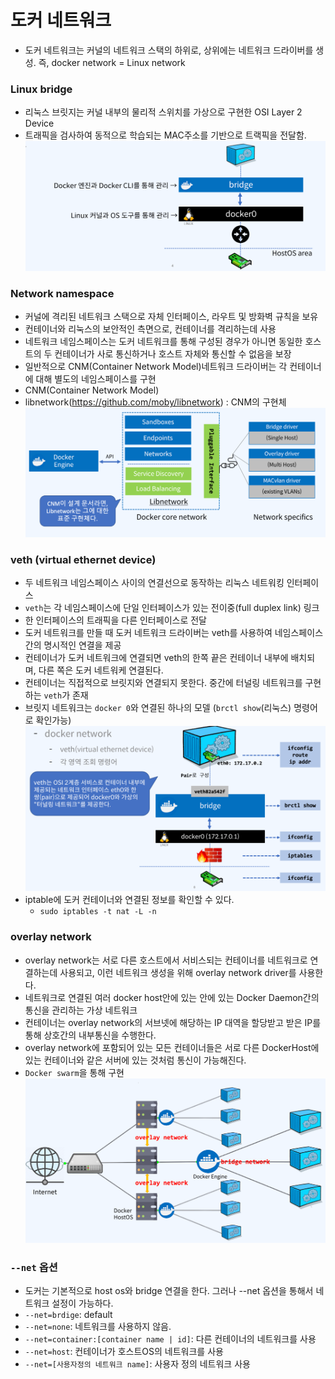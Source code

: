 # 도커 네트워크
- 도커 네트워크는 커널의 네트워크 스택의 하위로, 상위에는 네트워크 드라이버를 생성. 즉, docker network = Linux network
### Linux bridge
  - 리눅스 브릿지는 커널 내부의 물리적 스위치를 가상으로 구현한 OSI Layer 2 Device
  - 트래픽을 검사하여 동적으로 학습되는 MAC주소를 기반으로 트랙픽을 전달함.
    ![img.png](../md_resource/docker_network.png)
### Network namespace
  - 커널에 격리된 네트워크 스택으로 자체 인터페이스, 라우트 및 방화벽 규칙을 보유
  - 컨테이너와 리눅스의 보안적인 측면으로, 컨테이너를 격리하는데 사용
  - 네트워크 네임스페이스는 도커 네트워크를 통해 구성된 경우가 아니면 동일한 호스트의 두 컨테이너가 사로 통신하거나 호스트 자체와 통신할 수 없음을 보장
  - 일반적으로 CNM(Container Network Model)네트워크 드라이버는 각 컨테이너에 대해 별도의 네임스페이스를 구현
  - CNM(Container Network Model)
  - libnetwork(https://github.com/moby/libnetwork) : CNM의 구현체
    ![img_2.png](../md_resource/docker_libnetwork.png)
### veth (virtual ethernet device)
  - 두 네트워크 네임스페이스 사이의 연결선으로 동작하는 리눅스 네트워킹 인터페이스
  - `veth`는 각 네임스페이스에 단일 인터페이스가 있는 전이중(full duplex link) 링크
  - 한 인터페이스의 트래픽을 다른 인터페이스로 전달
  - 도커 네트워크를 만들 때 도커 네트워크 드라이버는 veth를 사용하여 네임스페이스간의 명시적인 연결을 제공
  - 컨테이너가 도커 네트워크에 연결되면 veth의 한쪽 끝은 컨테이너 내부에 배치되며, 다른 쪽은 도커 네트워케 연결된다.
  - 컨테이너는 직접적으로 브릿지와 연결되지 못한다. 중간에 터널링 네트워크를 구현하는 `veth`가 존재
  - 브릿지 네트워크는 `docker 0`와 연결된 하나의 모델 (`brctl show`(리눅스) 명령어로 확인가능)
 ![img_1.png](../md_resource/docker_veth.png)
  - iptable에 도커 컨테이너와 연결된 정보를 확인할 수 있다.
    - `sudo iptables -t nat -L -n`
### overlay network
  - overlay network는 서로 다른 호스트에서 서비스되는 컨테이너를 네트워크로 연결하는데 사용되고, 이런 네트워크 생성을 위해 overlay network driver를 사용한다.
  - 네트워크로 연결된 여러 docker host안에 있는 안에 있는 Docker Daemon간의 통신을 관리하는 가상 네트워크
  - 컨테이너는 overlay network의 서브넷에 해당하는 IP 대역을 할당받고 받은 IP를 통해 상호간의 내부통신을 수행한다.
  - overlay network에 포함되어 있는 모든 컨테이너들은 서로 다른 DockerHost에 있는 컨테이너와 같은 서버에 있는 것처럼 통신이 가능해진다.
  - `Docker swarm`을 통해 구현
  ![img.png](../md_resource/docker_overlay_network.png)
### `--net` 옵션
- 도커는 기본적으로 host os와 bridge 연결을 한다. 그러나 --net 옵션을 통해서 네트워크 설정이 가능하다.
- `--net=brdige`: default
- `--net=none`: 네트워크를 사용하지 않음.
- `--net=container:[container name | id]`: 다른 컨테이너의 네트워크를 사용
- `--net=host`: 컨테이너가 호스트OS의 네트워크를 사용
- `--net=[사용자정의 네트워크 name]`: 사용자 정의 네트워크 사용
